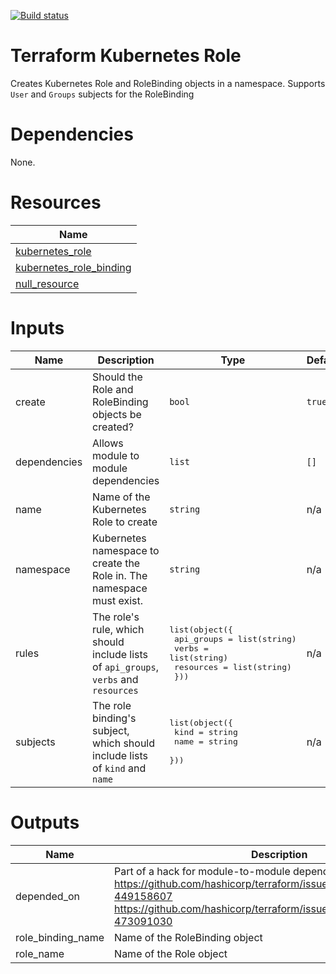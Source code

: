 [![Build status](https://github.com/patheard/terraform-kubernetes-role/actions/workflows/terraform.yml/badge.svg)](https://github.com/patheard/terraform-kubernetes-role/actions/workflows/terraform.yml)

# Terraform Kubernetes Role
Creates Kubernetes Role and RoleBinding objects in a namespace.  Supports `User` and `Groups` subjects for the RoleBinding

# Dependencies
None.

# Resources

| Name |
|------|
| [kubernetes_role](https://registry.terraform.io/providers/hashicorp/kubernetes/latest/docs/resources/role) |
| [kubernetes_role_binding](https://registry.terraform.io/providers/hashicorp/kubernetes/latest/docs/resources/role_binding) |
| [null_resource](https://registry.terraform.io/providers/hashicorp/null/latest/docs/resources/resource) |

# Inputs

| Name | Description | Type | Default | Required |
|------|-------------|------|---------|:--------:|
| create | Should the Role and RoleBinding objects be created? | `bool` | `true` | no |
| dependencies | Allows module to module dependencies | `list` | `[]` | no |
| name | Name of the Kubernetes Role to create | `string` | n/a | yes |
| namespace | Kubernetes namespace to create the Role in.  The namespace must exist. | `string` | n/a | yes |
| rules | The role's rule, which should include lists of `api_groups`, `verbs` and `resources` | <pre>list(object({<br>    api_groups = list(string)<br>    verbs      = list(string)<br>    resources  = list(string)<br>  }))</pre> | n/a | yes |
| subjects | The role binding's subject, which should include lists of `kind` and `name` | <pre>list(object({<br>    kind = string<br>    name = string<br>  }))</pre> | n/a | yes |

# Outputs

| Name | Description |
|------|-------------|
| depended\_on | Part of a hack for module-to-module dependencies. https://github.com/hashicorp/terraform/issues/1178#issuecomment-449158607 https://github.com/hashicorp/terraform/issues/1178#issuecomment-473091030 |
| role\_binding\_name | Name of the RoleBinding object |
| role\_name | Name of the Role object |
